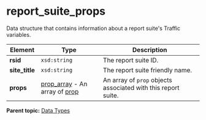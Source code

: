 # report_suite_props

Data structure that contains information about a report suite's Traffic variables.

|Element|Type|Description|
|-------|----|-----------|
| **rsid** | `xsd:string` | The report suite ID. |
| **site_title** | `xsd:string` | The report suite friendly name. |
| **props** | [prop_array](r_prop_array.md#) - An array of [prop](r_prop.md#)| An array of `prop` objects associated with this report suite. |

**Parent topic:** [Data Types](../data_types/c_datatypes.md)

